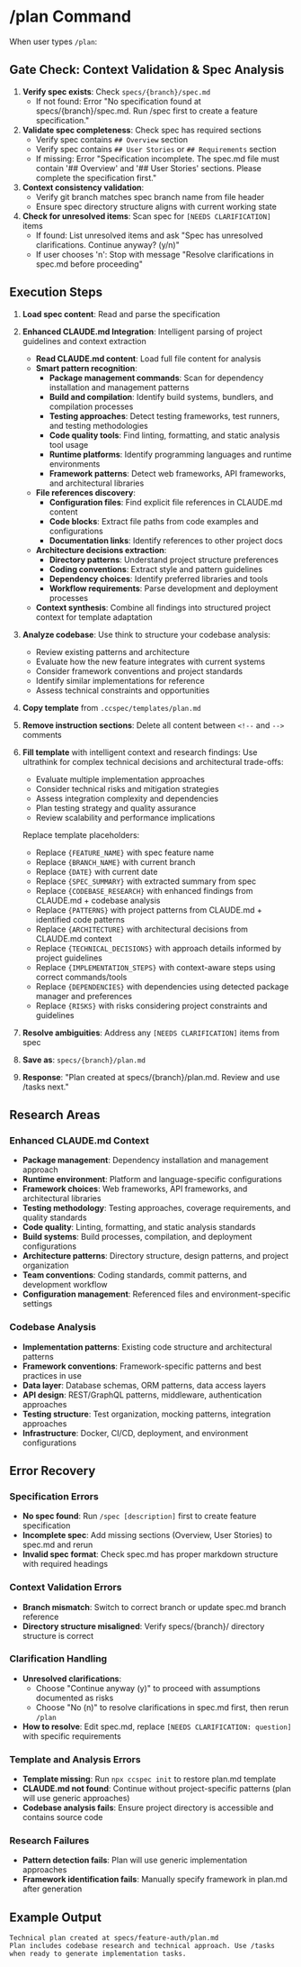 # /plan Command

When user types `/plan`:

## Gate Check: Context Validation & Spec Analysis

1. **Verify spec exists**: Check `specs/{branch}/spec.md`
   - If not found: Error "No specification found at specs/{branch}/spec.md. Run /spec first to create a feature specification."
2. **Validate spec completeness**: Check spec has required sections
   - Verify spec contains `## Overview` section
   - Verify spec contains `## User Stories` or `## Requirements` section
   - If missing: Error "Specification incomplete. The spec.md file must contain '## Overview' and '## User Stories' sections. Please complete the specification first."
3. **Context consistency validation**:
   - Verify git branch matches spec branch name from file header
   - Ensure spec directory structure aligns with current working state
4. **Check for unresolved items**: Scan spec for `[NEEDS CLARIFICATION]` items
   - If found: List unresolved items and ask "Spec has unresolved clarifications. Continue anyway? (y/n)"
   - If user chooses 'n': Stop with message "Resolve clarifications in spec.md before proceeding"

## Execution Steps

1. **Load spec content**: Read and parse the specification
2. **Enhanced CLAUDE.md Integration**: Intelligent parsing of project guidelines and context extraction
   - **Read CLAUDE.md content**: Load full file content for analysis
   - **Smart pattern recognition**:
     * **Package management commands**: Scan for dependency installation and management patterns
     * **Build and compilation**: Identify build systems, bundlers, and compilation processes
     * **Testing approaches**: Detect testing frameworks, test runners, and testing methodologies
     * **Code quality tools**: Find linting, formatting, and static analysis tool usage
     * **Runtime platforms**: Identify programming languages and runtime environments
     * **Framework patterns**: Detect web frameworks, API frameworks, and architectural libraries
   - **File references discovery**:
     * **Configuration files**: Find explicit file references in CLAUDE.md content
     * **Code blocks**: Extract file paths from code examples and configurations
     * **Documentation links**: Identify references to other project docs
   - **Architecture decisions extraction**:
     * **Directory patterns**: Understand project structure preferences
     * **Coding conventions**: Extract style and pattern guidelines
     * **Dependency choices**: Identify preferred libraries and tools
     * **Workflow requirements**: Parse development and deployment processes
   - **Context synthesis**: Combine all findings into structured project context for template adaptation
3. **Analyze codebase**:
   Use think to structure your codebase analysis:
   - Review existing patterns and architecture
   - Evaluate how the new feature integrates with current systems
   - Consider framework conventions and project standards
   - Identify similar implementations for reference
   - Assess technical constraints and opportunities
4. **Copy template** from `.ccspec/templates/plan.md`
5. **Remove instruction sections**: Delete all content between `<!--` and `-->` comments
6. **Fill template** with intelligent context and research findings:
   Use ultrathink for complex technical decisions and architectural trade-offs:
   - Evaluate multiple implementation approaches
   - Consider technical risks and mitigation strategies
   - Assess integration complexity and dependencies
   - Plan testing strategy and quality assurance
   - Review scalability and performance implications

   Replace template placeholders:
   - Replace `{FEATURE_NAME}` with spec feature name
   - Replace `{BRANCH_NAME}` with current branch
   - Replace `{DATE}` with current date
   - Replace `{SPEC_SUMMARY}` with extracted summary from spec
   - Replace `{CODEBASE_RESEARCH}` with enhanced findings from CLAUDE.md + codebase analysis
   - Replace `{PATTERNS}` with project patterns from CLAUDE.md + identified code patterns
   - Replace `{ARCHITECTURE}` with architectural decisions from CLAUDE.md context
   - Replace `{TECHNICAL_DECISIONS}` with approach details informed by project guidelines
   - Replace `{IMPLEMENTATION_STEPS}` with context-aware steps using correct commands/tools
   - Replace `{DEPENDENCIES}` with dependencies using detected package manager and preferences
   - Replace `{RISKS}` with risks considering project constraints and guidelines
7. **Resolve ambiguities**: Address any `[NEEDS CLARIFICATION]` items from spec
8. **Save as**: `specs/{branch}/plan.md`
9. **Response**: "Plan created at specs/{branch}/plan.md. Review and use /tasks next."

## Research Areas
### Enhanced CLAUDE.md Context
- **Package management**: Dependency installation and management approach
- **Runtime environment**: Platform and language-specific configurations
- **Framework choices**: Web frameworks, API frameworks, and architectural libraries
- **Testing methodology**: Testing approaches, coverage requirements, and quality standards
- **Code quality**: Linting, formatting, and static analysis standards
- **Build systems**: Build processes, compilation, and deployment configurations
- **Architecture patterns**: Directory structure, design patterns, and project organization
- **Team conventions**: Coding standards, commit patterns, and development workflow
- **Configuration management**: Referenced files and environment-specific settings

### Codebase Analysis
- **Implementation patterns**: Existing code structure and architectural patterns
- **Framework conventions**: Framework-specific patterns and best practices in use
- **Data layer**: Database schemas, ORM patterns, data access layers
- **API design**: REST/GraphQL patterns, middleware, authentication approaches
- **Testing structure**: Test organization, mocking patterns, integration approaches
- **Infrastructure**: Docker, CI/CD, deployment, and environment configurations

## Error Recovery

### Specification Errors
- **No spec found**: Run `/spec [description]` first to create feature specification
- **Incomplete spec**: Add missing sections (Overview, User Stories) to spec.md and rerun
- **Invalid spec format**: Check spec.md has proper markdown structure with required headings

### Context Validation Errors
- **Branch mismatch**: Switch to correct branch or update spec.md branch reference
- **Directory structure misaligned**: Verify specs/{branch}/ directory structure is correct

### Clarification Handling
- **Unresolved clarifications**:
  - Choose "Continue anyway (y)" to proceed with assumptions documented as risks
  - Choose "No (n)" to resolve clarifications in spec.md first, then rerun `/plan`
- **How to resolve**: Edit spec.md, replace `[NEEDS CLARIFICATION: question]` with specific requirements

### Template and Analysis Errors
- **Template missing**: Run `npx ccspec init` to restore plan.md template
- **CLAUDE.md not found**: Continue without project-specific patterns (plan will use generic approaches)
- **Codebase analysis fails**: Ensure project directory is accessible and contains source code

### Research Failures
- **Pattern detection fails**: Plan will use generic implementation approaches
- **Framework identification fails**: Manually specify framework in plan.md after generation

## Example Output
```
Technical plan created at specs/feature-auth/plan.md
Plan includes codebase research and technical approach. Use /tasks when ready to generate implementation tasks.
```
